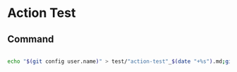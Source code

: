 # Action Test


## Command

```bash

echo "$(git config user.name)" > test/"action-test"_$(date "+%s").md;git add .;git commit -q -m "push test";git push -q origin master;echo "done. exit code: " $?;

```






